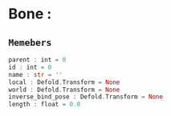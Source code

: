 
# Bone : 
## ```Memebers```    
```rust
parent : int = 0  
id : int = 0  
name : str = ''  
local : Defold.Transform = None  
world : Defold.Transform = None  
inverse_bind_pose : Defold.Transform = None  
length : float = 0.0  
```


